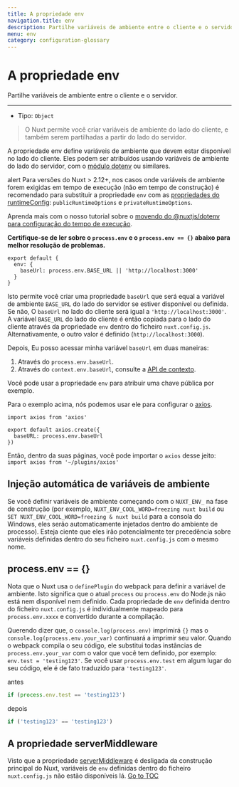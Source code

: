 ```yaml
---
title: A propriedade env
navigation.title: env
description: Partilhe variáveis de ambiente entre o cliente e o servidor.
menu: env
category: configuration-glossary
---
```


# A propriedade env

Partilhe variáveis de ambiente entre o cliente e o servidor.

---

- Tipo: `Object`

> O Nuxt permite você criar variáveis de ambiente do lado do cliente, e também serem partilhadas a partir do lado do servidor.

A propriedade env define variáveis de ambiente que devem estar disponível no lado do cliente. Eles podem ser atribuídos usando variáveis de ambiente do lado do servidor, com o [módulo dotenv](https://github.com/nuxt-community/dotenv-module) ou similares.

alert
Para versões do Nuxt > 2.12+, nos casos onde variáveis de ambiente forem exigidas em tempo de execução (não em tempo de construção) é recomendado para substituir a propriedade `env` com as [propriedades do runtimeConfig](./configuration-glossary/configuration-runtime-config): `publicRuntimeOptions` e `privateRuntimeOptions`.

Aprenda mais com o nosso tutorial sobre o [movendo do @nuxtjs/dotenv para configuração do tempo de execução](/tutorials/moving-from-nuxtjs-dotenv-to-runtime-config/).


**Certifique-se de ler sobre o `process.env` e o `process.env == {}` abaixo para melhor resolução de problemas.**

```js{}[nuxt.config.js]
export default {
  env: {
    baseUrl: process.env.BASE_URL || 'http://localhost:3000'
  }
}
```

Isto permite você criar uma propriedade `baseUrl` que será equal a variável de ambiente `BASE_URL` do lado do servidor se estiver disponível ou definida. Se não, O `baseUrl` no lado do cliente será igual a `'http://localhost:3000'`. A variável `BASE_URL` do lado do cliente é então copiada para o lado do cliente através da propriedade `env` dentro do ficheiro `nuxt.config.js`. Alternativamente, o outro valor é definido (`http://localhost:3000`).

Depois, Eu posso acessar minha variável `baseUrl` em duas maneiras:

1. Através do `process.env.baseUrl`.
2. Através do `context.env.baseUrl`, consulte a [API de contexto](./internals-glossary/context).

Você pode usar a propriedade `env` para atribuir uma chave pública por exemplo.

Para o exemplo acima, nós podemos usar ele para configurar o [axios](https://github.com/mzabriskie/axios).

```js{}[plugins/axios.js]
import axios from 'axios'

export default axios.create({
  baseURL: process.env.baseUrl
})
```

Então, dentro da suas páginas, você pode importar o `axios` desse jeito: `import axios from '~/plugins/axios'`

## Injeção automática de variáveis de ambiente

Se você definir variáveis de ambiente começando com o `NUXT_ENV_` na fase de construção (por exemplo, `NUXT_ENV_COOL_WORD=freezing nuxt build` ou `SET NUXT_ENV_COOL_WORD=freezing & nuxt build` para a consola do Windows, eles serão automaticamente injetados dentro do ambiente de processo). Esteja ciente que eles irão potencialmente ter precedência sobre variáveis definidas dentro do seu ficheiro `nuxt.config.js` com o mesmo nome.

## process.env == {}

Nota que o Nuxt usa o `definePlugin` do webpack para definir a variável de ambiente. Isto significa que o atual `process` ou `process.env` do Node.js não está nem disponível nem definido. Cada propriedade de `env` definida dentro do ficheiro `nuxt.config.js` é individualmente mapeado para `process.env.xxxx` e convertido durante a compilação.

Querendo dizer que, o `console.log(process.env)` imprimirá `{}` mas o `console.log(process.env.your_var)` continuará a imprimir seu valor. Quando o webpack compila o seu código, ele substitui todas instâncias de `process.env.your_var` com o valor que você tem definido, por exemplo: `env.test = 'testing123'`. Se você usar `process.env.test` em algum lugar do seu código, ele é de fato traduzido para `'testing123'`.

antes

```js
if (process.env.test == 'testing123')
```

depois

```js
if ('testing123' == 'testing123')
```

## A propriedade serverMiddleware

Visto que a propriedade [serverMiddleware](./configuration-glossary/configuration-servermiddleware) é desligada da construção principal do Nuxt, variáveis de `env` definidas dentro do ficheiro `nuxt.config.js` não estão disponíveis lá.
<span style='float: footnote;'><a href="../index.html#toc">Go to TOC</a></span>
